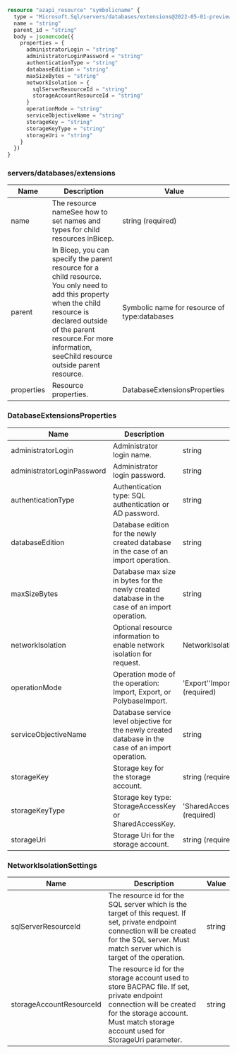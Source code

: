 ```terraform
resource "azapi_resource" "symbolicname" {
  type = "Microsoft.Sql/servers/databases/extensions@2022-05-01-preview"
  name = "string"
  parent_id = "string"
  body = jsonencode({
    properties = {
      administratorLogin = "string"
      administratorLoginPassword = "string"
      authenticationType = "string"
      databaseEdition = "string"
      maxSizeBytes = "string"
      networkIsolation = {
        sqlServerResourceId = "string"
        storageAccountResourceId = "string"
      }
      operationMode = "string"
      serviceObjectiveName = "string"
      storageKey = "string"
      storageKeyType = "string"
      storageUri = "string"
    }
  })
}

```

### servers/databases/extensions

| Name | Description | Value |
|-|-|-|
| name | The resource nameSee how to set names and types for child resources inBicep. | string (required) |
| parent | In Bicep, you can specify the parent resource for a child resource. You only need to add this property when the child resource is declared outside of the parent resource.For more information, seeChild resource outside parent resource. | Symbolic name for resource of type:databases |
| properties | Resource properties. | DatabaseExtensionsProperties |


### DatabaseExtensionsProperties

| Name | Description | Value |
|-|-|-|
| administratorLogin | Administrator login name. | string |
| administratorLoginPassword | Administrator login password. | string |
| authenticationType | Authentication type: SQL authentication or AD password. | string |
| databaseEdition | Database edition for the newly created database in the case of an import operation. | string |
| maxSizeBytes | Database max size in bytes for the newly created database in the case of an import operation. | string |
| networkIsolation | Optional resource information to enable network isolation for request. | NetworkIsolationSettings |
| operationMode | Operation mode of the operation: Import, Export, or PolybaseImport. | 'Export''Import''PolybaseImport' (required) |
| serviceObjectiveName | Database service level objective for the newly created database in the case of an import operation. | string |
| storageKey | Storage key for the storage account. | string (required) |
| storageKeyType | Storage key type: StorageAccessKey or SharedAccessKey. | 'SharedAccessKey''StorageAccessKey' (required) |
| storageUri | Storage Uri for the storage account. | string (required) |


### NetworkIsolationSettings

| Name | Description | Value |
|-|-|-|
| sqlServerResourceId | The resource id for the SQL server which is the target of this request. If set, private endpoint connection will be created for the SQL server. Must match server which is target of the operation. | string |
| storageAccountResourceId | The resource id for the storage account used to store BACPAC file. If set, private endpoint connection will be created for the storage account. Must match storage account used for StorageUri parameter. | string |


